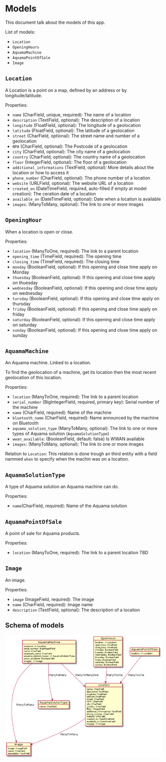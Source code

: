 # Models #

This document talk about the models of this app.

List of models:
- `Location`
- `OpeningHours`
- `AquamaMachine`
- `AquamaPointOfSale`
- `Image`


## `Location` ##

A Location is a point on a map, defined by an address or by
longitude/latitude.

Properties:
- `name` (CharField, unique, required): The name of a location
- `description` (TextField, optional): The description of a location
- `longitude` (FloatField, optional): The longitude of a geolocation
- `latitude` (FloatField, optional): The latitude of a geolocation
- `street` (CharField, optional): The street name and number of a geolocation
- `NPA` (CharField, optional): The Postcode of a geolocation
- `city` (CharField, optional): The city name of a geolocation
- `country` (CharField, optional): The country name of a geolocation
- `floor` (IntegerField, optional): The floor of a geolocation
- `additional_informations` (TextField, optional): More details about
  the location or how to access it
- `phone_number` (CharField, optional): The phone number of a location
- `website` (URLField, optional): The website URL of a location
- `created_on` (DateTimeField, required, auto-filled if empty at
  model creation): The ceration date of a location
- `available_on` (DateTimeField, optional): Date when a location is
  available
- `images`: (ManyToMany, opitonal): The link to one or more images


## `OpeningHour` ##

When a location is open or close.

Properties:
- `location` (ManyToOne, required): The link to a parent location
- `opening_time` (TimeField, required): The opening time
- `closing_time` (TimeField, required): The closing time
- `monday` (BooleanField, optional): If this opening and close time
  apply on Monday
- `thuesday` (BooleanField, optional): If this opening and close time
  apply on thuesday
- `wednesday` (BooleanField, optional): If this opening and close time
  apply on wednesday
- `tursday` (BooleanField, optional): If this opening and close time
  apply on thursday
- `friday` (BooleanField, optional): If this opening and close time
  apply on friday
- `saturday` (BooleanField, optional): If this opening and close time
  apply on saturday
- `sunday` (BooleanField, optional): If this opening and close time
  apply on sunday


## `AquamaMachine` ##

An Aquama machine. Linked to a location.

To find the geolocation of a machine, get its location then the most
recent geolocation of this location.

Properties:
- `location` (ManyToOne, required): The link to a parent location
- `serial_number` (BigIntegerField, required, primary key): Serial
  number of the machine
- `name` (CharField, required): Name of the machine
- `bluetooth_name` (CharField, required): Name announced by the
  machine on Bluetooth
- `aquama_solution_type` (ManyToMany, optional): The link to one or
  more types of Aquama solution (`AquamaSolutionType`)
- `wwan_available`: (BooleanField, default: false) Is WWAN available
- `images`: (ManyToMany, optional): The link to one or more images

Relation to `Location`: This relation is done trough an third entity with
a field nammed `when` to specify when the machin was on a location.


## `AquamaSolutionType`

A type of Aquama solution an Aquama machine can do.

Properties:
- `name`(CharField, required): Name of the Aquama solution


## `AquamaPointOfSale` ##

A point of sale for Aquama products.

Properties:
- `location` (ManyToOne, required): The link to a parent location
TBD


## `Image` ##

An image.

Properties:
- `image` (ImageField, required): The image
- `name` (CharField, required): Image name
- `description` (TextField, optional): The description of a location

## Schema of models ##

![Schema of models](models.png)
